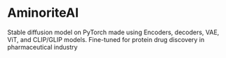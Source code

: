 # AminoriteAI
Stable diffusion model on PyTorch made using Encoders, decoders, VAE, ViT, and CLIP/GLIP models. Fine-tuned for protein drug discovery in pharmaceutical industry
